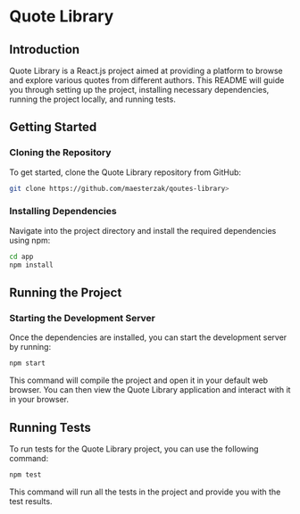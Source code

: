 # Quote Library

## Introduction

Quote Library is a React.js project aimed at providing a platform to browse and explore various quotes from different authors. This README will guide you through setting up the project, installing necessary dependencies, running the project locally, and running tests.

## Getting Started

### Cloning the Repository

To get started, clone the Quote Library repository from GitHub:

```bash
git clone https://github.com/maesterzak/qoutes-library>
```

### Installing Dependencies

Navigate into the project directory and install the required dependencies using npm:

```bash
cd app
npm install
```

## Running the Project

### Starting the Development Server

Once the dependencies are installed, you can start the development server by running:

```bash
npm start
```

This command will compile the project and open it in your default web browser. You can then view the Quote Library application and interact with it in your browser.

## Running Tests

To run tests for the Quote Library project, you can use the following command:

```bash
npm test
```

This command will run all the tests in the project and provide you with the test results.



